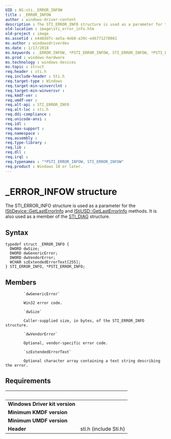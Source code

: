 ```yaml
---
UID : NS:sti._ERROR_INFOW
title : _ERROR_INFOW
author : windows-driver-content
description : The STI_ERROR_INFO structure is used as a parameter for the IStiDevice::GetLastErrorInfo and IStiUSD::GetLastErrorInfo methods. It is also used as a member of the STI_DIAG structure.
old-location : image\sti_error_info.htm
old-project : image
ms.assetid : e448ddfc-ae5a-4eb8-a39c-e46771278081
ms.author : windowsdriverdev
ms.date : 1/17/2018
ms.keywords : _ERROR_INFOW, *PSTI_ERROR_INFOW, STI_ERROR_INFOW, *PSTI_ERROR_INFO, STI_ERROR_INFO
ms.prod : windows-hardware
ms.technology : windows-devices
ms.topic : struct
req.header : sti.h
req.include-header : Sti.h
req.target-type : Windows
req.target-min-winverclnt : 
req.target-min-winversvr : 
req.kmdf-ver : 
req.umdf-ver : 
req.alt-api : STI_ERROR_INFO
req.alt-loc : sti.h
req.ddi-compliance : 
req.unicode-ansi : 
req.idl : 
req.max-support : 
req.namespace : 
req.assembly : 
req.type-library : 
req.lib : 
req.dll : 
req.irql : 
req.typenames : "*PSTI_ERROR_INFOW, STI_ERROR_INFOW"
req.product : Windows 10 or later.
---
```


# _ERROR_INFOW structure
The STI_ERROR_INFO structure is used as a parameter for the <a href="https://msdn.microsoft.com/library/windows/hardware/ff543749">IStiDevice::GetLastErrorInfo</a> and <a href="https://msdn.microsoft.com/library/windows/hardware/ff543820">IStiUSD::GetLastErrorInfo</a> methods. It is also used as a member of the <a href="..\sti\ns-sti-_sti_diag.md">STI_DIAG</a> structure.

## Syntax
````
typedef struct _ERROR_INFO {
  DWORD dwSize;
  DWORD dwGenericError;
  DWORD dwVendorError;
  WCHAR szExtendedErrorText[255];
} STI_ERROR_INFO, *PSTI_ERROR_INFO;
````

## Members

        
            `dwGenericError`

            Win32 error code.
        
            `dwSize`

            Caller-supplied size, in bytes, of the STI_ERROR_INFO structure.
        
            `dwVendorError`

            Optional, vendor-specific error code.
        
            `szExtendedErrorText`

            Optional character array containing a text string describing the error.


## Requirements
| &nbsp; | &nbsp; |
| ---- |:---- |
| **Windows Driver kit version** |  |
| **Minimum KMDF version** |  |
| **Minimum UMDF version** |  |
| **Header** | sti.h (include Sti.h) |